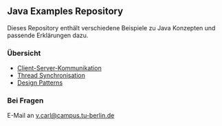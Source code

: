 ## Java Examples Repository

Dieses Repository enthält verschiedene Beispiele zu Java Konzepten und passende Erklärungen dazu.

### Übersicht

- [Client-Server-Kommunikation](https://valentin-carl.github.io/JavaExamples/ClientServer)
- [Thread Synchronisation](https://valentin-carl.github.io/JavaExamples/Synchronized)
- [Design Patterns](https://valentin-carl.github.io/JavaExamples/Patterns)

### Bei Fragen

E-Mail an [v.carl@campus.tu-berlin.de](mailto:v.carl@campus.tu-berlin.de)
